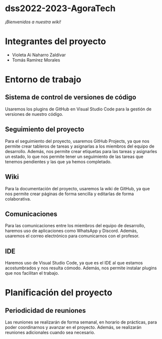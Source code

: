 # dss2022-2023-AgoraTech

_¡Bienvenidos a nuestra wiki!_

# Integrantes del proyecto
- Violeta Ai Naharro Zaldívar 
- Tomás Ramírez Morales

# Entorno de trabajo
## Sistema de control de versiones de código
Usaremos los plugins de GitHub en Visual Studio Code para la gestión de versiones de nuestro código.
## Seguimiento del proyecto
Para el seguimiento del proyecto, usaremos GitHub Projects, ya que nos permite crear tableros de tareas y asignarlas a los miembros del equipo de desarrollo. Además, nos permite crear etiquetas para las tareas y asignarles un estado, lo que nos permite tener un seguimiento de las tareas que tenemos pendientes y las que ya hemos completado.
## Wiki
Para la documentación del proyecto, usaremos la wiki de GitHub, ya que nos permite crear páginas de forma sencilla y editarlas de forma colaborativa.

## Comunicaciones
Para las comunicaciones entre los miembros del equipo de desarrollo, haremos uso de aplicaciones como WhatsApp y Discord. Además, usaremos el correo electrónico para comunicarnos con el profesor.

## IDE
Haremos uso de Visual Studio Code, ya que es el IDE al que estamos acostumbrados y nos resulta cómodo. Además, nos permite instalar plugins que nos facilitan el trabajo.

# Planificación del proyecto

## Periodicidad de reuniones
Las reuniones se realizarán de forma semanal, en horario de prácticas, para poder coordinarnos y avanzar en el proyecto. Además, se realizarán reuniones adicionales cuando sea necesario.